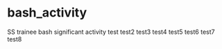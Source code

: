 # bash_activity
SS trainee bash significant activity
test
test2
test3
test4
test5
test6
test7
test8
